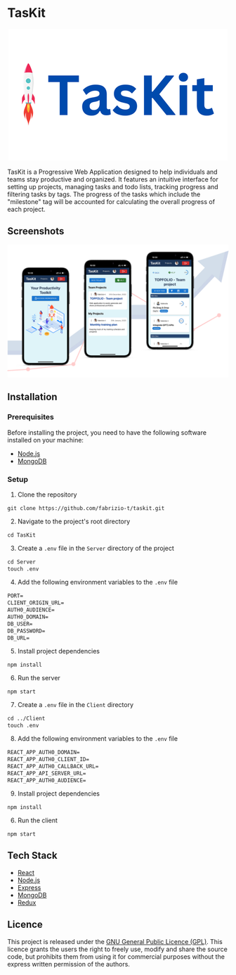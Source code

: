 # TasKit

<p align="center">
  <img src="images/logo.png" />
</p>

TasKit is a Progressive Web Application designed to help individuals and teams stay productive and organized. It features an intuitive interface for setting up projects, managing tasks and todo lists, tracking progress and filtering tasks by tags. The progress of the tasks which include the "milestone" tag will be accounted for calculating the overall progress of each project.

## Screenshots

<p align="center">
  <img src="images/10.png" />
</p>

## Installation

### Prerequisites
Before installing the project, you need to have the following software installed on your machine:
- [Node.js](https://nodejs.org/en/download/)
- [MongoDB](https://www.mongodb.com/download-center)

### Setup
1. Clone the repository
```
git clone https://github.com/fabrizio-t/taskit.git
```
2. Navigate to the project's root directory
```
cd TasKit
```
3. Create a `.env` file in the `Server` directory of the project
```
cd Server
touch .env
```
4. Add the following environment variables to the `.env` file
```
PORT=
CLIENT_ORIGIN_URL=
AUTH0_AUDIENCE=
AUTH0_DOMAIN=
DB_USER=
DB_PASSWORD=
DB_URL=
```
5. Install project dependencies
```
npm install
```
6. Run the server
```
npm start
```
7. Create a `.env` file in the `Client` directory
```
cd ../Client
touch .env
```
8. Add the following environment variables to the `.env` file
```
REACT_APP_AUTH0_DOMAIN=
REACT_APP_AUTH0_CLIENT_ID=
REACT_APP_AUTH0_CALLBACK_URL=
REACT_APP_API_SERVER_URL=
REACT_APP_AUTH0_AUDIENCE=
```
9. Install project dependencies
```
npm install
```
6. Run the client
```
npm start
```

## Tech Stack
- [React](https://reactjs.org/)
- [Node.js](https://nodejs.org/)
- [Express](https://expressjs.com/)
- [MongoDB](https://www.mongodb.com/)
- [Redux](https://redux.js.org/)

## Licence
This project is released under the [GNU General Public Licence (GPL)](https://www.gnu.org/licenses/gpl-3.0.en.html). This licence grants the users the right to freely use, modify and share the source code, but prohibits them from using it for commercial purposes without the express written permission of the authors.
